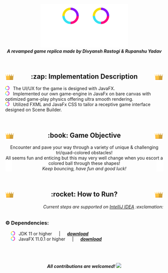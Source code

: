 <p align = "center">
<img src = "img_readme/assets/mainPage/logo.png" width = "55%"> <br>
<i><b> A revamped game replica made by Divyansh Rastogi & Rupanshu Yadav </b></i>
</p> <br>

<h2 align = "center"> <img src = "img_readme/assets/lbPage/crown.png" width = "28px" align = "left"> :zap: Implementation Description <img src = "img_readme/assets/lbPage/crown.png" width = "28px" align = "right"> </h2>
<p>
<img src = "img_readme/assets/mainPage/colorCircleSmallWide.png" width = "13px"> &nbsp; The UI/UX for the game is designed with JavaFX. <br>
<img src = "img_readme/assets/mainPage/colorCircleSmallWide.png" width = "13px"> &nbsp; Implemented our own game-engine in JavaFx on bare canvas with
optimized game-play physics offering ultra smooth rendering. <br>
<img src = "img_readme/assets/mainPage/colorCircleSmallWide.png" width = "13px"> &nbsp; Utilized FXML and JavaFx CSS to tailor a receptive game interface designed on Scene Builder. <br>
</p>
<br>

<h2 align = "center"> <img src = "img_readme/assets/lbPage/crown.png" width = "28px" align = "left"> :book: Game Objective <img src = "img_readme/assets/lbPage/crown.png" width = "28px" align = "right"> </h2>
<p align = "center"> Encounter and pave your way through a variety of unique & challenging tri/quad-colored obstacles! <br> All seems fun and enticing but this may very well change when you escort a colored ball through these shapes!
<img src = "img_readme/assets/inputPopup/jump_white.png" width = "22px" align = "left"> <img src = "img_readme/assets/inputPopup/jump_white.png" width = "22px" align = "right"> <br> <i> Keep bouncing, have fun and good luck! </i></p>
<br>

<h2 align = "center"> <img src = "img_readme/assets/lbPage/crown.png" width = "28px" align = "left"> :rocket: How to Run? <img src = "img_readme/assets/lbPage/crown.png" width = "28px" align = "right"> </h2>
<h6 align = "right"><i> Current steps are supported on <a href = "https://www.jetbrains.com/idea/download/#section=windows">IntelliJ IDEA</a> :exclamation: </i></h6>

### :gear: Dependencies:
&emsp; <img src = "img_readme/assets/mainPage/colorCircleSmallWide.png" width = "13px"> &nbsp; JDK 11 or higher &emsp; | &emsp; [___download___](https://www.oracle.com/in/java/technologies/javase-jdk15-downloads.html) <br>
&emsp; <img src = "img_readme/assets/mainPage/colorCircleSmallWide.png" width = "13px"> &nbsp; JavaFX 11.0.1 or higher &emsp; | &emsp; [___download___](https://gluonhq.com/products/javafx/)

<br><br>

<h5 align = "center"> All contributions are welcomed! <img src = "https://github.com/TheDudeThatCode/TheDudeThatCode/blob/master/Assets/Hi.gif" width = "25px"></h5>
